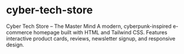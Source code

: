# cyber-tech-store
Cyber Tech Store – The Master Mind A modern, cyberpunk-inspired e-commerce homepage built with HTML and Tailwind CSS. Features interactive product cards, reviews, newsletter signup, and responsive design.
